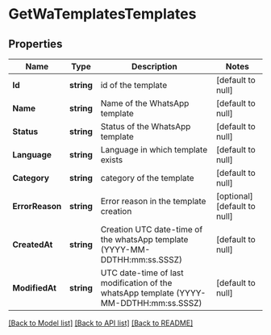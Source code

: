 # GetWaTemplatesTemplates

## Properties
Name | Type | Description | Notes
------------ | ------------- | ------------- | -------------
**Id** | **string** | id of the template | [default to null]
**Name** | **string** | Name of the WhatsApp template | [default to null]
**Status** | **string** | Status of the WhatsApp template | [default to null]
**Language** | **string** | Language in which template exists | [default to null]
**Category** | **string** | category of the template | [default to null]
**ErrorReason** | **string** | Error reason in the template creation | [optional] [default to null]
**CreatedAt** | **string** | Creation UTC date-time of the whatsApp template (YYYY-MM-DDTHH:mm:ss.SSSZ) | [default to null]
**ModifiedAt** | **string** | UTC date-time of last modification of the whatsApp template (YYYY-MM-DDTHH:mm:ss.SSSZ) | [default to null]

[[Back to Model list]](../README.md#documentation-for-models) [[Back to API list]](../README.md#documentation-for-api-endpoints) [[Back to README]](../README.md)


